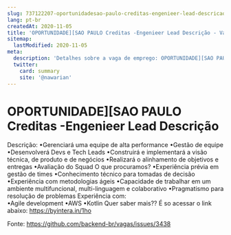 ```yaml
---
slug: 737122207-oportunidadesao-paulo-creditas-engenieer-lead-descricao
lang: pt-br
createdAt: 2020-11-05
title: 'OPORTUNIDADE][SAO PAULO Creditas -Engenieer Lead Descrição - Vaga de Emprego'
sitemap:
  lastModified: 2020-11-05
meta:
  description: 'Detalhes sobre a vaga de emprego: OPORTUNIDADE][SAO PAULO Creditas -Engenieer Lead Descrição'
  twitter:
    card: summary
    site: '@nawarian'
---
```


# OPORTUNIDADE][SAO PAULO Creditas -Engenieer Lead Descrição

Descrição: 
•Gerenciará uma equipe de alta performance 
•Gestão de equipe •Desenvolverá Devs e Tech Leads 
•Construirá e implementará a visão técnica, de produto e de negócios 
•Realizará o alinhamento de objetivos e entregas
 •Avaliação do Squad O que procuramos? 
•Experiência prévia em gestão de times 
•Conhecimento técnico para tomadas de decisão
 •Experiência com metodologias ágeis
 •Capacidade de trabalhar em um ambiente multifuncional, multi-linguagem e colaborativo 
•Pragmatismo para resolução de problemas 
Experiência com: 	
•Agile development
 •AWS 
•Kotlin 
Quer saber mais?? É so acessar o link abaixo:
https://byintera.in/1ho


Fonte: https://github.com/backend-br/vagas/issues/3438